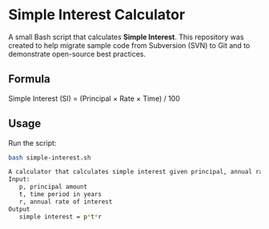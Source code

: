 # Simple Interest Calculator

A small Bash script that calculates **Simple Interest**. This repository was created to help migrate sample code from Subversion (SVN) to Git and to demonstrate open-source best practices.

## Formula
Simple Interest (SI) = (Principal × Rate × Time) / 100

## Usage
Run the script:
```bash
bash simple-interest.sh

A calculator that calculates simple interest given principal, annual rate of interest and time period in years.
Input:
   p, principal amount
   t, time period in years
   r, annual rate of interest
Output
   simple interest = p*t*r
